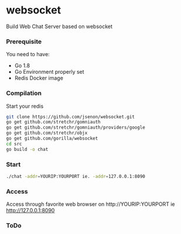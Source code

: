 # websocket

Build Web Chat Server based on websocket

### Prerequisite

You need to have:

* Go 1.8
* Go Environment properly set
* Redis Docker image

### Compilation

Start your redis

```sh
git clone https://github.com/jsenon/websocket.git
go get github.com/stretchr/gomniauth
go get github.com/stretchr/gomniauth/providers/google
go get github.com/stretchr/objx
go get github.com/gorilla/websocket
cd src  
go build -o chat
```

### Start

```sh
./chat -addr=YOURIP:YOURPORT ie. -addr=127.0.0.1:8090
```

### Access

Access through favorite web browser on http://YOURIP:YOURPORT ie http://127.0.0.1:8090

### ToDo





